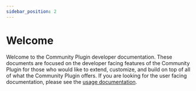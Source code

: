 ```yaml
---
sidebar_position: 2
---
```


# Welcome

Welcome to the Community Plugin developer documentation. These documents are focused on the developer facing features of the Community Plugin for those who would like to extend, customize, and build on top of all of what the Community Plugin offers. If you are looking for the user facing documentation, please see the [usage documentation](/docs/documentation/intro).